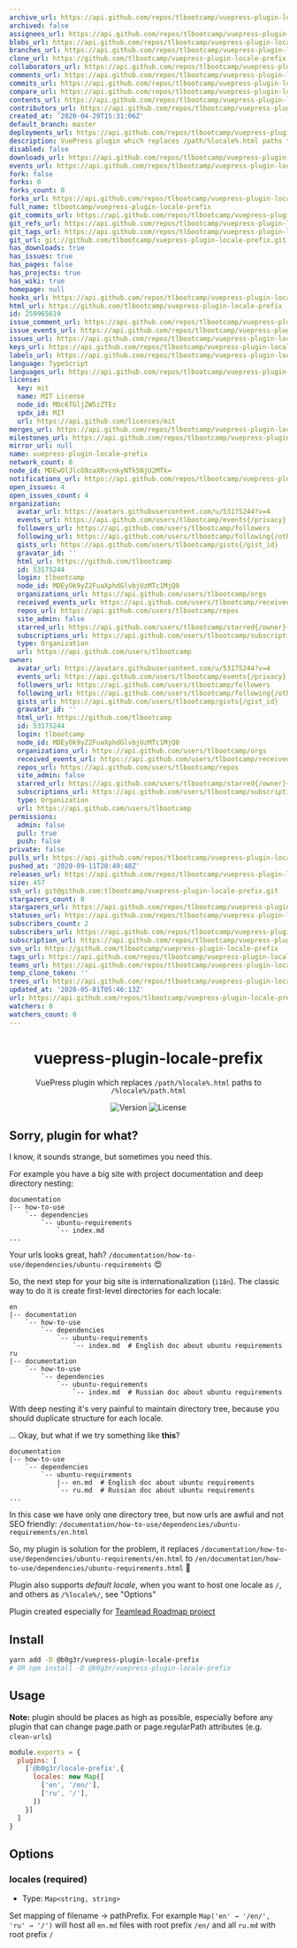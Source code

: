 ```yaml
---
archive_url: https://api.github.com/repos/tlbootcamp/vuepress-plugin-locale-prefix/{archive_format}{/ref}
archived: false
assignees_url: https://api.github.com/repos/tlbootcamp/vuepress-plugin-locale-prefix/assignees{/user}
blobs_url: https://api.github.com/repos/tlbootcamp/vuepress-plugin-locale-prefix/git/blobs{/sha}
branches_url: https://api.github.com/repos/tlbootcamp/vuepress-plugin-locale-prefix/branches{/branch}
clone_url: https://github.com/tlbootcamp/vuepress-plugin-locale-prefix.git
collaborators_url: https://api.github.com/repos/tlbootcamp/vuepress-plugin-locale-prefix/collaborators{/collaborator}
comments_url: https://api.github.com/repos/tlbootcamp/vuepress-plugin-locale-prefix/comments{/number}
commits_url: https://api.github.com/repos/tlbootcamp/vuepress-plugin-locale-prefix/commits{/sha}
compare_url: https://api.github.com/repos/tlbootcamp/vuepress-plugin-locale-prefix/compare/{base}...{head}
contents_url: https://api.github.com/repos/tlbootcamp/vuepress-plugin-locale-prefix/contents/{+path}
contributors_url: https://api.github.com/repos/tlbootcamp/vuepress-plugin-locale-prefix/contributors
created_at: '2020-04-29T15:31:06Z'
default_branch: master
deployments_url: https://api.github.com/repos/tlbootcamp/vuepress-plugin-locale-prefix/deployments
description: VuePress plugin which replaces /path/%locale%.html paths to /%locale%/path.html
disabled: false
downloads_url: https://api.github.com/repos/tlbootcamp/vuepress-plugin-locale-prefix/downloads
events_url: https://api.github.com/repos/tlbootcamp/vuepress-plugin-locale-prefix/events
fork: false
forks: 0
forks_count: 0
forks_url: https://api.github.com/repos/tlbootcamp/vuepress-plugin-locale-prefix/forks
full_name: tlbootcamp/vuepress-plugin-locale-prefix
git_commits_url: https://api.github.com/repos/tlbootcamp/vuepress-plugin-locale-prefix/git/commits{/sha}
git_refs_url: https://api.github.com/repos/tlbootcamp/vuepress-plugin-locale-prefix/git/refs{/sha}
git_tags_url: https://api.github.com/repos/tlbootcamp/vuepress-plugin-locale-prefix/git/tags{/sha}
git_url: git://github.com/tlbootcamp/vuepress-plugin-locale-prefix.git
has_downloads: true
has_issues: true
has_pages: false
has_projects: true
has_wiki: true
homepage: null
hooks_url: https://api.github.com/repos/tlbootcamp/vuepress-plugin-locale-prefix/hooks
html_url: https://github.com/tlbootcamp/vuepress-plugin-locale-prefix
id: 259965619
issue_comment_url: https://api.github.com/repos/tlbootcamp/vuepress-plugin-locale-prefix/issues/comments{/number}
issue_events_url: https://api.github.com/repos/tlbootcamp/vuepress-plugin-locale-prefix/issues/events{/number}
issues_url: https://api.github.com/repos/tlbootcamp/vuepress-plugin-locale-prefix/issues{/number}
keys_url: https://api.github.com/repos/tlbootcamp/vuepress-plugin-locale-prefix/keys{/key_id}
labels_url: https://api.github.com/repos/tlbootcamp/vuepress-plugin-locale-prefix/labels{/name}
language: TypeScript
languages_url: https://api.github.com/repos/tlbootcamp/vuepress-plugin-locale-prefix/languages
license:
  key: mit
  name: MIT License
  node_id: MDc6TGljZW5zZTEz
  spdx_id: MIT
  url: https://api.github.com/licenses/mit
merges_url: https://api.github.com/repos/tlbootcamp/vuepress-plugin-locale-prefix/merges
milestones_url: https://api.github.com/repos/tlbootcamp/vuepress-plugin-locale-prefix/milestones{/number}
mirror_url: null
name: vuepress-plugin-locale-prefix
network_count: 0
node_id: MDEwOlJlcG9zaXRvcnkyNTk5NjU2MTk=
notifications_url: https://api.github.com/repos/tlbootcamp/vuepress-plugin-locale-prefix/notifications{?since,all,participating}
open_issues: 4
open_issues_count: 4
organization:
  avatar_url: https://avatars.githubusercontent.com/u/53175244?v=4
  events_url: https://api.github.com/users/tlbootcamp/events{/privacy}
  followers_url: https://api.github.com/users/tlbootcamp/followers
  following_url: https://api.github.com/users/tlbootcamp/following{/other_user}
  gists_url: https://api.github.com/users/tlbootcamp/gists{/gist_id}
  gravatar_id: ''
  html_url: https://github.com/tlbootcamp
  id: 53175244
  login: tlbootcamp
  node_id: MDEyOk9yZ2FuaXphdGlvbjUzMTc1MjQ0
  organizations_url: https://api.github.com/users/tlbootcamp/orgs
  received_events_url: https://api.github.com/users/tlbootcamp/received_events
  repos_url: https://api.github.com/users/tlbootcamp/repos
  site_admin: false
  starred_url: https://api.github.com/users/tlbootcamp/starred{/owner}{/repo}
  subscriptions_url: https://api.github.com/users/tlbootcamp/subscriptions
  type: Organization
  url: https://api.github.com/users/tlbootcamp
owner:
  avatar_url: https://avatars.githubusercontent.com/u/53175244?v=4
  events_url: https://api.github.com/users/tlbootcamp/events{/privacy}
  followers_url: https://api.github.com/users/tlbootcamp/followers
  following_url: https://api.github.com/users/tlbootcamp/following{/other_user}
  gists_url: https://api.github.com/users/tlbootcamp/gists{/gist_id}
  gravatar_id: ''
  html_url: https://github.com/tlbootcamp
  id: 53175244
  login: tlbootcamp
  node_id: MDEyOk9yZ2FuaXphdGlvbjUzMTc1MjQ0
  organizations_url: https://api.github.com/users/tlbootcamp/orgs
  received_events_url: https://api.github.com/users/tlbootcamp/received_events
  repos_url: https://api.github.com/users/tlbootcamp/repos
  site_admin: false
  starred_url: https://api.github.com/users/tlbootcamp/starred{/owner}{/repo}
  subscriptions_url: https://api.github.com/users/tlbootcamp/subscriptions
  type: Organization
  url: https://api.github.com/users/tlbootcamp
permissions:
  admin: false
  pull: true
  push: false
private: false
pulls_url: https://api.github.com/repos/tlbootcamp/vuepress-plugin-locale-prefix/pulls{/number}
pushed_at: '2020-09-11T20:49:48Z'
releases_url: https://api.github.com/repos/tlbootcamp/vuepress-plugin-locale-prefix/releases{/id}
size: 457
ssh_url: git@github.com:tlbootcamp/vuepress-plugin-locale-prefix.git
stargazers_count: 0
stargazers_url: https://api.github.com/repos/tlbootcamp/vuepress-plugin-locale-prefix/stargazers
statuses_url: https://api.github.com/repos/tlbootcamp/vuepress-plugin-locale-prefix/statuses/{sha}
subscribers_count: 2
subscribers_url: https://api.github.com/repos/tlbootcamp/vuepress-plugin-locale-prefix/subscribers
subscription_url: https://api.github.com/repos/tlbootcamp/vuepress-plugin-locale-prefix/subscription
svn_url: https://github.com/tlbootcamp/vuepress-plugin-locale-prefix
tags_url: https://api.github.com/repos/tlbootcamp/vuepress-plugin-locale-prefix/tags
teams_url: https://api.github.com/repos/tlbootcamp/vuepress-plugin-locale-prefix/teams
temp_clone_token: ''
trees_url: https://api.github.com/repos/tlbootcamp/vuepress-plugin-locale-prefix/git/trees{/sha}
updated_at: '2020-05-01T05:46:13Z'
url: https://api.github.com/repos/tlbootcamp/vuepress-plugin-locale-prefix
watchers: 0
watchers_count: 0
---
```


<h1 align="center">vuepress-plugin-locale-prefix</h1>
<div align="center">

VuePress plugin which replaces `/path/%locale%.html` paths to `/%locale%/path.html`

![Version](https://img.shields.io/npm/v/@b0g3r/vuepress-plugin-locale-prefix?style=flat-square)
![License](https://img.shields.io/npm/l/@b0g3r/vuepress-plugin-locale-prefix?style=flat-square)

</div>

## Sorry, plugin for what?

I know, it sounds strange, but sometimes you need this.

For example you have a big site with project documentation and deep directory nesting:
```
documentation
|-- how-to-use
    `-- dependencies
        `-- ubuntu-requirements
            `-- index.md
...
```

Your urls looks great, hah? `/documentation/how-to-use/dependencies/ubuntu-requirements` 😍

So, the next step for your big site is internationalization (`i18n`). The classic way to do it is create first-level directories for each locale:
```
en
|-- documentation
    `-- how-to-use
        `-- dependencies
            `-- ubuntu-requirements
                `-- index.md  # English doc about ubuntu requirements
ru
|-- documentation
    `-- how-to-use
        `-- dependencies
            `-- ubuntu-requirements
                `-- index.md  # Russian doc about ubuntu requirements
```

With deep nesting it's very painful to maintain directory tree, because you should duplicate structure for each locale. 

... Okay, but what if we try something like **this**?

```
documentation
|-- how-to-use
    `-- dependencies
        `-- ubuntu-requirements
            |-- en.md  # English doc about ubuntu requirements
            `-- ru.md  # Russian doc about ubuntu requirements
...
```

In this case we have only one directory tree, but now urls are awful and not SEO friendly: `/documentation/how-to-use/dependencies/ubuntu-requirements/en.html`

So, my plugin is solution for the problem, it replaces `/documentation/how-to-use/dependencies/ubuntu-requirements/en.html` to `/en/documentation/how-to-use/dependencies/ubuntu-requirements.html` 🎉

Plugin also supports _default locale_, when you want to host one locale as `/`, and others as `/%locale%/`, see "Options" 

Plugin created especially for [Teamlead Roadmap project](https://github.com/tlbootcamp/tlroadmap)

## Install

```sh
yarn add -D @b0g3r/vuepress-plugin-locale-prefix
# OR npm install -D @b0g3r/vuepress-plugin-locale-prefix
```

## Usage
**Note:** plugin should be places as high as possible, especially before any plugin that can change page.path or page.regularPath attributes (e.g. `clean-urls`) 

```js
module.exports = {
  plugins: [
    ['@b0g3r/locale-prefix',{
      locales: new Map([
        ['en', '/en/'],
        ['ru', '/'],
      ]) 
    }]
  ]
}
```

## Options

### locales (required)
- Type: `Map<string, string>`

Set mapping of filename → pathPrefix. For example `Map('en' → '/en/', 'ru' → '/')` will host all `en.md` files with root prefix `/en/` and all `ru.md` with root prefix `/`
